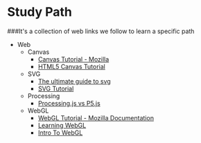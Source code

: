 # Study Path
###It's a collection of web links we follow to learn a specific path

* Web
  * Canvas
    * [Canvas Tutorial - Mozilla](https://developer.mozilla.org/en-US/docs/Web/API/Canvas_API/Tutorial)
    * [HTML5 Canvas Tutorial](http://www.html5canvastutorials.com/)
  * SVG
    * [The ultimate guide to svg](http://www.webdesignerdepot.com/2015/01/the-ultimate-guide-to-svg)
    * [SVG Tutorial](http://tutorials.jenkov.com/svg/index.html)
  * Processing
    * [Processing.js vs P5.js](https://www.sitepoint.com/processing-js-vs-p5-js-whats-difference/)
  * WebGL
    * [WebGL Tutorial - Mozilla Documentation](https://developer.mozilla.org/en-US/docs/Web/API/WebGL_API/Tutorial)
    * [Learning WebGL](http://learningwebgl.com/blog/?page_id=1217/)
    * [Intro To WebGL](http://davidscottlyons.com/threejs/presentations/frontporch14)
